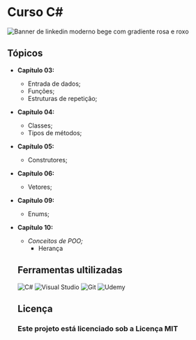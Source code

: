 # Curso C#

![Banner de linkedin moderno bege com gradiente rosa e roxo](https://github.com/user-attachments/assets/cc5ceac0-4792-4952-b27e-ade710dac609)

## Tópicos
- **Capítulo 03:**
  - Entrada de dados;
  - Funções;
  - Estruturas de repetição;
- **Capítulo 04:**
  - Classes;
  - Tipos de métodos;
- **Capítulo 05:**
  - Construtores;
- **Capítulo 06:**
  - Vetores;
- **Capítulo 09:**
  - Enums;
- **Capítulo 10:**
  - *Conceitos de POO;*
    - Herança

   ## Ferramentas ultilizadas
  ![C#](https://img.shields.io/badge/c%23-%23239120.svg?style=for-the-badge&logo=csharp&logoColor=white)
  ![Visual Studio](https://img.shields.io/badge/Visual%20Studio-5C2D91.svg?style=for-the-badge&logo=visual-studio&logoColor=white)
  ![Git](https://img.shields.io/badge/git-%23F05033.svg?style=for-the-badge&logo=git&logoColor=white)
  ![Udemy](https://img.shields.io/badge/Udemy-A435F0?style=for-the-badge&logo=Udemy&logoColor=white)

  ## Licença
  ### Este projeto está licenciado sob a Licença MIT
